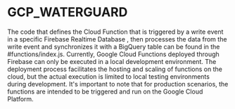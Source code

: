 # GCP_WATERGUARD


The code that defines the Cloud Function that is triggered by a write event in a specific Firebase Realtime Database , then processes the data from the write event and synchronizes it with a BigQuery table can be found in the #functions/index.js. Currently, Google Cloud Functions deployed through Firebase can only be executed in a local development environment. The deployment process facilitates the hosting and scaling of functions on the cloud, but the actual execution is limited to local testing environments during development. It's important to note that for production scenarios, the functions are intended to be triggered and run on the Google Cloud Platform.
